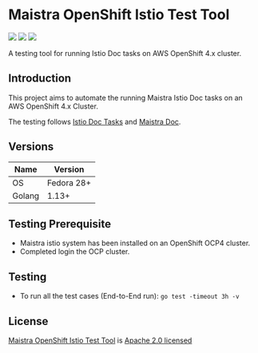 # Maistra OpenShift Istio Test Tool

[![](https://img.shields.io/badge/License-Apache%202.0-blue.svg?style=flat)](https://github.com/Maistra/istio-test-tool/blob/master/LICENSE)
[![](https://goreportcard.com/badge/github.com/Maistra/istio-test-tool)](https://goreportcard.com/report/github.com/Maistra/istio-test-tool)
![](https://img.shields.io/github/repo-size/Maistra/istio-test-tool.svg?style=flat)

A testing tool for running Istio Doc tasks on AWS OpenShift 4.x cluster. 

## Introduction

This project aims to automate the running Maistra Istio Doc tasks on an AWS OpenShift 4.x Cluster.

The testing follows [Istio Doc Tasks](https://istio.io/docs/tasks/) and [Maistra Doc](https://maistra-1-1.maistra.io/).


## Versions

| Name      | Version       |
| --        | --            |
| OS        | Fedora 28+    |
| Golang    | 1.13+         |


## Testing Prerequisite

* Maistra istio system has been installed on an OpenShift OCP4 cluster.
* Completed login the OCP cluster.


## Testing

- To run all the test cases (End-to-End run): `go test -timeout 3h -v`

## License

[Maistra OpenShift Istio Test Tool](https://github.com/Maistra/istio-test-tool) is [Apache 2.0 licensed](https://github.com/Maistra/istio-test-tool/blob/master/LICENSE)
